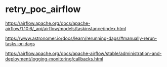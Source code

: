 # retry_poc_airflow

https://airflow.apache.org/docs/apache-airflow/1.10.6/_api/airflow/models/taskinstance/index.html

https://www.astronomer.io/docs/learn/rerunning-dags/#manually-rerun-tasks-or-dags

https://airflow.apache.org/docs/apache-airflow/stable/administration-and-deployment/logging-monitoring/callbacks.html

